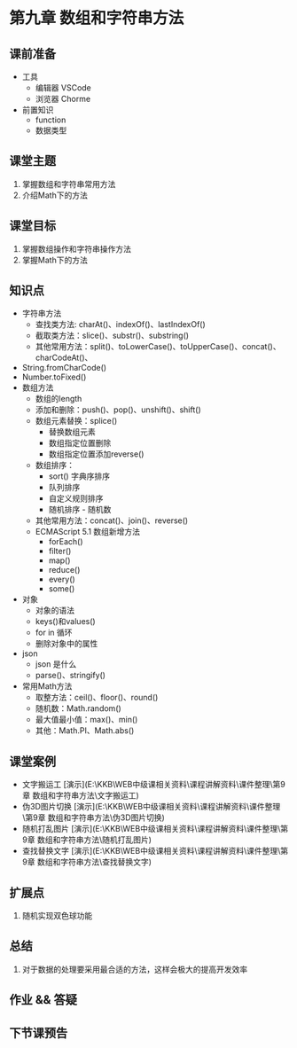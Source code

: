 # 第九章 数组和字符串方法



## 课前准备

- 工具
  - 编辑器 VSCode
  - 浏览器 Chorme
- 前置知识
  - function
  - 数据类型

## 课堂主题

1. 掌握数组和字符串常用方法
2. 介绍Math下的方法

## 课堂目标

1. 掌握数组操作和字符串操作方法
2. 掌握Math下的方法

## 知识点

- 字符串方法
  - 查找类方法: charAt()、indexOf()、lastIndexOf()
  - 截取类方法：slice()、substr()、substring()
  - 其他常用方法：split()、toLowerCase()、toUpperCase()、concat()、charCodeAt()、
- String.fromCharCode()
- Number.toFixed() 
- 数组方法
  - 数组的length
  - 添加和删除：push()、pop()、unshift()、shift()
  - 数组元素替换：splice()
    - 替换数组元素
    - 数组指定位置删除
    - 数组指定位置添加reverse()
  - 数组排序：
    - sort() 字典序排序
    - 队列排序
    - 自定义规则排序
    - 随机排序 - 随机数
  - 其他常用方法：concat()、join()、reverse()
  - ECMAScript 5.1 数组新增方法
    - forEach()
    - filter()
    - map()
    - reduce()
    - every()
    - some()    
- 对象
  - 对象的语法
  - keys()和values()
  - for in 循环
  - 删除对象中的属性
- json    
  - json 是什么
  - parse()、stringify()
- 常用Math方法 
  - 取整方法：ceil()、floor()、round()
  - 随机数：Math.random()
  - 最大值最小值：max()、min()
  - 其他：Math.PI、Math.abs()

## 课堂案例

- 文字搬运工  [演示](E:\KKB\WEB中级课相关资料\课程讲解资料\课件整理\第9章 数组和字符串方法\文字搬运工)
- 伪3D图片切换  [演示](E:\KKB\WEB中级课相关资料\课程讲解资料\课件整理\第9章 数组和字符串方法\伪3D图片切换)
- 随机打乱图片  [演示](E:\KKB\WEB中级课相关资料\课程讲解资料\课件整理\第9章 数组和字符串方法\随机打乱图片)
- 查找替换文字 [演示](E:\KKB\WEB中级课相关资料\课程讲解资料\课件整理\第9章 数组和字符串方法\查找替换文字)

## 扩展点

1.  随机实现双色球功能

## 总结

1. 对于数据的处理要采用最合适的方法，这样会极大的提高开发效率

## 作业 && 答疑



## 下节课预告







